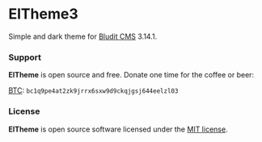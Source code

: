 # ElTheme3

Simple and dark theme for [Bludit CMS](https://www.bludit.com/) 3.14.1.

### Support
**ElTheme** is open source and free. Donate one time for the coffee or beer:

[BTC](bitcoin:bc1q9pe4at2zk9jrrx6sxw9d9ckqjgsj644eelzl03?message=ElTheme3): `bc1q9pe4at2zk9jrrx6sxw9d9ckqjgsj644eelzl03`

### License
**ElTheme** is open source software licensed under the [MIT license](https://tldrlegal.com/license/mit-license).

